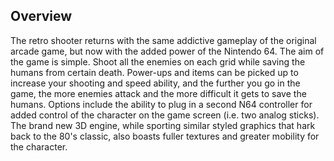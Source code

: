 ## Overview

The retro shooter returns with the same addictive gameplay of the original arcade game, but now with the added power of the Nintendo 64. The aim of the game is simple. Shoot all the enemies on each grid while saving the humans from certain death. Power-ups and items can be picked up to increase your shooting and speed ability, and the further you go in the game, the more enemies attack and the more difficult it gets to save the humans. Options include the ability to plug in a second N64 controller for added control of the character on the game screen (i.e. two analog sticks). The brand new 3D engine, while sporting similar styled graphics that hark back to the 80's classic, also boasts fuller textures and greater mobility for the character.